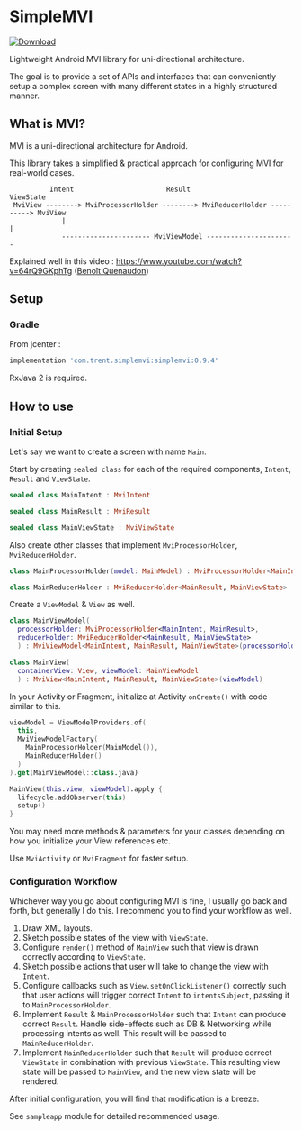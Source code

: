 # SimpleMVI
[ ![Download](https://api.bintray.com/packages/trent-dev/com.trent.simplemvi/simplemvi/images/download.svg) ](https://bintray.com/trent-dev/com.trent.simplemvi/simplemvi/_latestVersion)

Lightweight Android MVI library for uni-directional architecture.

The goal is to provide a set of APIs and interfaces that can conveniently setup a complex screen with many different states in a highly structured manner.

## What is MVI?

MVI is a uni-directional architecture for Android.

This library takes a simplified & practical approach for configuring MVI for real-world cases.

```
          Intent                       Result                    ViewState
 MviView --------> MviProcessorHolder --------> MviReducerHolder ----------> MviView
             |                                                        |
             ---------------------- MviViewModel ----------------------
```

Explained well in this video : https://www.youtube.com/watch?v=64rQ9GKphTg ([Benoît Quenaudon](https://benoitquenaudon.com/))

## Setup

### Gradle

From jcenter :

```Groovy
implementation 'com.trent.simplemvi:simplemvi:0.9.4'
```

RxJava 2 is required.

## How to use

### Initial Setup

Let's say we want to create a screen with name `Main`.

Start by creating `sealed class` for each of the required components, `Intent`, `Result` and `ViewState`.

```Kotlin
sealed class MainIntent : MviIntent

sealed class MainResult : MviResult

sealed class MainViewState : MviViewState
```

Also create other classes that implement `MviProcessorHolder`, `MviReducerHolder`.

```Kotlin
class MainProcessorHolder(model: MainModel) : MviProcessorHolder<MainIntent, MainResult>

class MainReducerHolder : MviReducerHolder<MainResult, MainViewState>
```

Create a `ViewModel` & `View` as well.

```Kotlin
class MainViewModel(
  processorHolder: MviProcessorHolder<MainIntent, MainResult>,
  reducerHolder: MviReducerHolder<MainResult, MainViewState>
  ) : MviViewModel<MainIntent, MainResult, MainViewState>(processorHolder, reducerHolder)

class MainView(
  containerView: View, viewModel: MainViewModel
  ) : MviView<MainIntent, MainResult, MainViewState>(viewModel)
```

In your Activity or Fragment, initialize at Activity `onCreate()` with code similar to this.

```Kotlin
viewModel = ViewModelProviders.of(
  this,
  MviViewModelFactory(
    MainProcessorHolder(MainModel()),
    MainReducerHolder()
  )
).get(MainViewModel::class.java)

MainView(this.view, viewModel).apply {
  lifecycle.addObserver(this)
  setup()
}
```

You may need more methods & parameters for your classes depending on how you initialize your View references etc.

Use `MviActivity` or `MviFragment` for faster setup.

### Configuration Workflow

Whichever way you go about configuring MVI is fine, I usually go back and forth, but generally I do this.
I recommend you to find your workflow as well.

1. Draw XML layouts.
2. Sketch possible states of the view with `ViewState`.
3. Configure `render()` method of `MainView` such that view is drawn correctly according to `ViewState`.
4. Sketch possible actions that user will take to change the view with `Intent`.
5. Configure callbacks such as `View.setOnClickListener()` correctly such that user actions will trigger correct `Intent` to `intentsSubject`, passing it to `MainProcessorHolder`.
6. Implement `Result` & `MainProcessorHolder` such that `Intent` can produce correct `Result`. Handle side-effects such as DB & Networking while processing intents as well. This result will be passed to `MainReducerHolder`.
7. Implement `MainReducerHolder` such that `Result` will produce correct `ViewState` in combination with previous `ViewState`. This resulting view state will be passed to `MainView`, and the new view state will be rendered.

After initial configuration, you will find that modification is a breeze.

See `sampleapp` module for detailed recommended usage.
